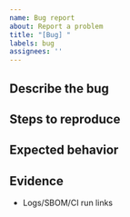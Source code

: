 ```yaml
---
name: Bug report
about: Report a problem
title: "[Bug] "
labels: bug
assignees: ''
---
```


## Describe the bug

## Steps to reproduce

## Expected behavior

## Evidence
- Logs/SBOM/CI run links


